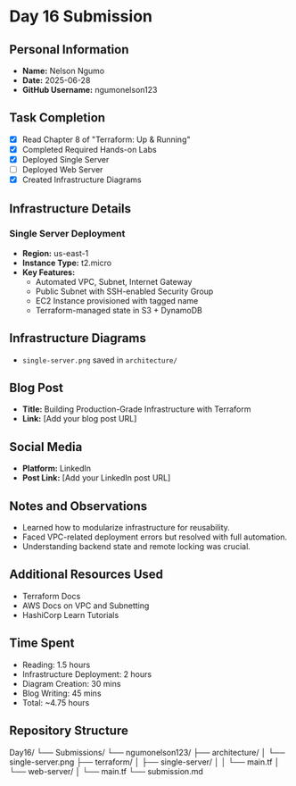 # Day 16 Submission

## Personal Information
- **Name:** Nelson Ngumo
- **Date:** 2025-06-28
- **GitHub Username:** ngumonelson123

## Task Completion
- [x] Read Chapter 8 of "Terraform: Up & Running"
- [x] Completed Required Hands-on Labs
- [x] Deployed Single Server
- [ ] Deployed Web Server
- [x] Created Infrastructure Diagrams

## Infrastructure Details

### Single Server Deployment
- **Region:** us-east-1
- **Instance Type:** t2.micro
- **Key Features:**
  - Automated VPC, Subnet, Internet Gateway
  - Public Subnet with SSH-enabled Security Group
  - EC2 Instance provisioned with tagged name
  - Terraform-managed state in S3 + DynamoDB

## Infrastructure Diagrams
- `single-server.png` saved in `architecture/`

## Blog Post
- **Title:** Building Production-Grade Infrastructure with Terraform
- **Link:** [Add your blog post URL]

## Social Media
- **Platform:** LinkedIn
- **Post Link:** [Add your LinkedIn post URL]

## Notes and Observations
- Learned how to modularize infrastructure for reusability.
- Faced VPC-related deployment errors but resolved with full automation.
- Understanding backend state and remote locking was crucial.

## Additional Resources Used
- Terraform Docs
- AWS Docs on VPC and Subnetting
- HashiCorp Learn Tutorials

## Time Spent
- Reading: 1.5 hours
- Infrastructure Deployment: 2 hours
- Diagram Creation: 30 mins
- Blog Writing: 45 mins
- Total: ~4.75 hours

## Repository Structure
Day16/
└── Submissions/
└── ngumonelson123/
├── architecture/
│ └── single-server.png
├── terraform/
│ ├── single-server/
│ │ └── main.tf
│ └── web-server/
│ └── main.tf
└── submission.md